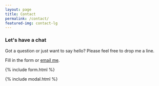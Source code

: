 ```yaml
---
layout: page
title: Contact
permalink: /contact/
featured-img: contact-lg
---
```


### Let's have a chat

Got a question or just want to say hello? Please feel free to drop me a line.

Fill in the form or [email me](mailto:{{site.email}}).

{% include form.html %}

{% include modal.html %}
